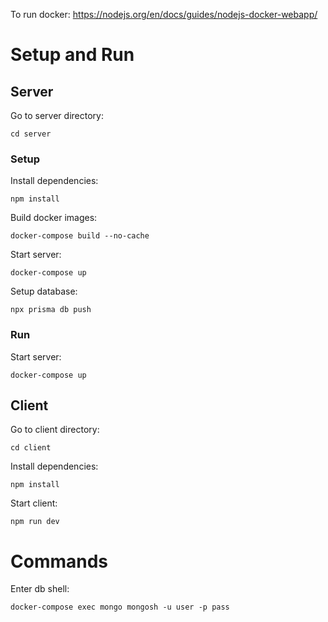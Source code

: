 To run docker:
https://nodejs.org/en/docs/guides/nodejs-docker-webapp/

# Setup and Run

## Server
Go to server directory:
```shell
cd server
```

### Setup
Install dependencies:
```shell
npm install
```

Build docker images:
```shell
docker-compose build --no-cache
```

Start server:
```shell
docker-compose up
```

Setup database:
```shell
npx prisma db push
```

### Run
Start server:
```shell
docker-compose up
```

## Client
Go to client directory:
```shell
cd client
```

Install dependencies:
```shell
npm install
```

Start client:
```shell
npm run dev
```

# Commands

Enter db shell:
```shell
docker-compose exec mongo mongosh -u user -p pass
```

